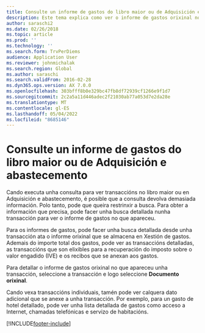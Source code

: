 ```yaml
---
title: Consulte un informe de gastos do libro maior ou de Adquisición e abastecemento
description: Este tema explica como ver o informe de gastos orixinal no que apareceu unha transacción.
author: saraschi2
ms.date: 02/26/2018
ms.topic: article
ms.prod: ''
ms.technology: ''
ms.search.form: TrvPerDiems
audience: Application User
ms.reviewer: johnmichalak
ms.search.region: Global
ms.author: saraschi
ms.search.validFrom: 2016-02-28
ms.dyn365.ops.version: AX 7.0.0
ms.openlocfilehash: 303bfff8b0e329bc47fb8df72939cf1266e9f1d7
ms.sourcegitcommit: 2c2a5a11d446adec2f21030ab77a053d7e2da28e
ms.translationtype: MT
ms.contentlocale: gl-ES
ms.lasthandoff: 05/04/2022
ms.locfileid: "8685146"
---
```

# <a name="view-an-expense-report-from-general-ledger-or-procurement-and-sourcing"></a>Consulte un informe de gastos do libro maior ou de Adquisición e abastecemento

Cando executa unha consulta para ver transaccións no libro maior ou en Adquisición e abastecemento, é posible que a consulta devolva demasiada información. Polo tanto, pode que queira restrinxir a busca. Para obter a información que precisa, pode facer unha busca detallada nunha transacción para ver o informe de gastos no que apareceu.

Para os informes de gastos, pode facer unha busca detallada desde unha transacción ata o informe orixinal que se almacena en Xestión de gastos. Ademais do importe total dos gastos, pode ver as transaccións detalladas, as transaccións que son elixibles para a recuperación do imposto sobre o valor engadido (IVE) e os recibos que se anexan aos gastos.

Para detallar o informe de gastos orixinal no que apareceu unha transacción, seleccione a transacción e logo seleccione **Documento orixinal**.

Cando vexa transaccións individuais, tamén pode ver calquera dato adicional que se anexe a unha transacción. Por exemplo, para un gasto de hotel detallado, pode ver unha lista detallada de gastos como acceso a Internet, chamadas telefónicas e servizo de habitacións.


[!INCLUDE[footer-include](../includes/footer-banner.md)]